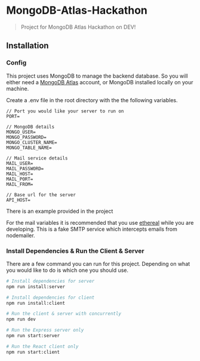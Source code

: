 # MongoDB-Atlas-Hackathon

> Project for MongoDB Atlas Hackathon on DEV!

## Installation

### Config

This project uses MongoDB to manage the backend database. So you will either need a [MongoDB Atlas](https://www.mongodb.com/) account, or MongoDB installed locally on your machine.

Create a .env file in the root directory with the the following variables.

```env
// Port you would like your server to run on
PORT=

// MongoDB details
MONGO_USER=
MONGO_PASSWORD=
MONGO_CLUSTER_NAME=
MONGO_TABLE_NAME=

// Mail service details
MAIL_USER=
MAIL_PASSWORD=
MAIL_HOST=
MAIL_PORT=
MAIL_FROM=

// Base url for the server
API_HOST=
```

There is an example provided in the project

For the mail variables it is recommended that you use [ethereal](https://ethereal.email/) while you are developing. This is a fake SMTP service which intercepts emails from nodemailer.

### Install Dependencies & Run the Client & Server

There are a few command you can run for this project. Depending on what you would like to do is which one you should use.

```bash
# Install dependencies for server
npm run install:server

# Install dependencies for client
npm run install:client

# Run the client & server with concurrently
npm run dev

# Run the Express server only
npm run start:server

# Run the React client only
npm run start:client


```
